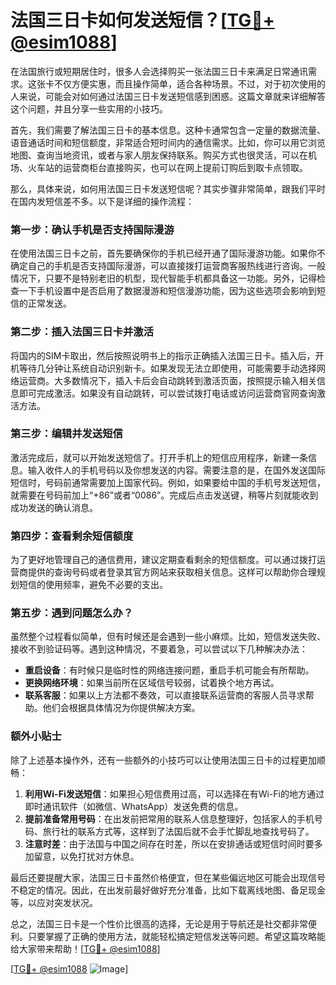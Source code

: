 # 法国三日卡如何发送短信？[[TG💪+ @esim1088](https://t.me/s/esim1088)]

在法国旅行或短期居住时，很多人会选择购买一张法国三日卡来满足日常通讯需求。这张卡不仅方便实惠，而且操作简单，适合各种场景。不过，对于初次使用的人来说，可能会对如何通过法国三日卡发送短信感到困惑。这篇文章就来详细解答这个问题，并且分享一些实用的小技巧。

首先，我们需要了解法国三日卡的基本信息。这种卡通常包含一定量的数据流量、语音通话时间和短信额度，非常适合短时间内的通信需求。比如，你可以用它浏览地图、查询当地资讯，或者与家人朋友保持联系。购买方式也很灵活，可以在机场、火车站的运营商柜台直接购买，也可以在网上提前订购后到取卡点领取。

那么，具体来说，如何用法国三日卡发送短信呢？其实步骤非常简单，跟我们平时在国内发短信差不多。以下是详细的操作流程：

### **第一步：确认手机是否支持国际漫游**

在使用法国三日卡之前，首先要确保你的手机已经开通了国际漫游功能。如果你不确定自己的手机是否支持国际漫游，可以直接拨打运营商客服热线进行咨询。一般情况下，只要不是特别老旧的机型，现代智能手机都具备这一功能。另外，记得检查一下手机设置中是否启用了数据漫游和短信漫游功能，因为这些选项会影响到短信的正常发送。

### **第二步：插入法国三日卡并激活**

将国内的SIM卡取出，然后按照说明书上的指示正确插入法国三日卡。插入后，开机等待几分钟让系统自动识别新卡。如果发现无法立即使用，可能需要手动选择网络运营商。大多数情况下，插入卡后会自动跳转到激活页面，按照提示输入相关信息即可完成激活。如果没有自动跳转，可以尝试拨打电话或访问运营商官网查询激活方法。

### **第三步：编辑并发送短信**

激活完成后，就可以开始发送短信了。打开手机上的短信应用程序，新建一条信息。输入收件人的手机号码以及你想发送的内容。需要注意的是，在国外发送国际短信时，号码前通常需要加上国家代码。例如，如果要给中国的手机号发送短信，就需要在号码前加上“+86”或者“0086”。完成后点击发送键，稍等片刻就能收到成功发送的确认消息。

### **第四步：查看剩余短信额度**

为了更好地管理自己的通信费用，建议定期查看剩余的短信额度。可以通过拨打运营商提供的查询号码或者登录其官方网站来获取相关信息。这样可以帮助你合理规划短信的使用频率，避免不必要的支出。

### **第五步：遇到问题怎么办？**

虽然整个过程看似简单，但有时候还是会遇到一些小麻烦。比如，短信发送失败、接收不到验证码等。遇到这种情况，不要着急，可以尝试以下几种解决办法：

- **重启设备**：有时候只是临时性的网络连接问题，重启手机可能会有所帮助。
- **更换网络环境**：如果当前所在区域信号较弱，试着换个地方再试。
- **联系客服**：如果以上方法都不奏效，可以直接联系运营商的客服人员寻求帮助。他们会根据具体情况为你提供解决方案。

### **额外小贴士**

除了上述基本操作外，还有一些额外的小技巧可以让使用法国三日卡的过程更加顺畅：

1. **利用Wi-Fi发送短信**：如果担心短信费用过高，可以选择在有Wi-Fi的地方通过即时通讯软件（如微信、WhatsApp）发送免费的信息。
2. **提前准备常用号码**：在出发前把常用的联系人信息整理好，包括家人的手机号码、旅行社的联系方式等，这样到了法国后就不会手忙脚乱地查找号码了。
3. **注意时差**：由于法国与中国之间存在时差，所以在安排通话或短信时间时要多加留意，以免打扰对方休息。

最后还要提醒大家，法国三日卡虽然价格便宜，但在某些偏远地区可能会出现信号不稳定的情况。因此，在出发前最好做好充分准备，比如下载离线地图、备足现金等，以应对突发状况。

总之，法国三日卡是一个性价比很高的选择，无论是用于导航还是社交都非常便利。只要掌握了正确的使用方法，就能轻松搞定短信发送等问题。希望这篇攻略能给大家带来帮助！[[TG💪+ @esim1088](https://t.me/s/esim1088)]

[[TG💪+ @esim1088](https://t.me/s/esim1088) ![Image](https://i.postimg.cc/4NQfJmqS/Snipaste-2025-05-13-00-14-12.png)]